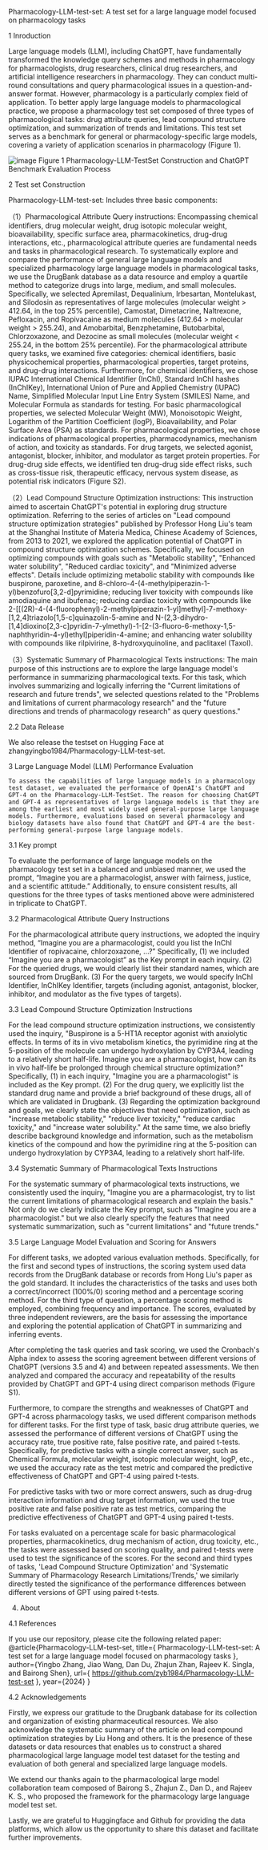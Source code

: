 Pharmacology-LLM-test-set: A test set for a large language model focused on pharmacology tasks

1 Inroduction

  Large language models (LLM), including ChatGPT, have fundamentally transformed the knowledge query schemes and methods in pharmacology for pharmacologists, drug researchers, clinical drug researchers, and artificial intelligence researchers in pharmacology. They can conduct multi-round consultations and query pharmacological issues in a question-and-answer format. However, pharmacology is a particularly complex field of application. To better apply large language models to pharmacological practice, we propose a pharmacology test set composed of three types of pharmacological tasks: drug attribute queries, lead compound structure optimization, and summarization of trends and limitations. This test set serves as a benchmark for general or pharmacology-specific large models, covering a variety of application scenarios in pharmacology (Figure 1).
 
  ![image](https://github.com/zyb1984/Pharmacology-LLM-test-set/assets/24197491/a7b1335e-455a-49ae-bd0d-605f611b6b47)
  Figure 1 Pharmacology-LLM-TestSet Construction and ChatGPT Benchmark Evaluation Process

2 Test set Construction
   
   Pharmacology-LLM-test-set: Includes three basic components:
  
  （1）Pharmacological Attribute Query instructions: Encompassing chemical identifiers, drug molecular weight, drug isotopic molecular weight, bioavailability, specific surface area, pharmacokinetics, drug-drug interactions, etc., pharmacological attribute queries are fundamental needs and tasks in pharmacological research. To systematically explore and compare the performance of general large language models and specialized pharmacology large language models in pharmacological tasks, we use the DrugBank database as a data resource and employ a quartile method to categorize drugs into large, medium, and small molecules. Specifically, we selected Apremilast, Dequalinium, Irbesartan, Montelukast, and Silodosin as representatives of large molecules (molecular weight > 412.64, in the top 25% percentile), Camostat, Dimetacrine, Naltrexone, Pefloxacin, and Ropivacaine as medium molecules (412.64 > molecular weight > 255.24), and Amobarbital, Benzphetamine, Butobarbital, Chlorzoxazone, and Dezocine as small molecules (molecular weight < 255.24, in the bottom 25% percentile). For the pharmacological attribute query tasks, we examined five categories: chemical identifiers, basic physicochemical properties, pharmacological properties, target proteins, and drug-drug interactions. Furthermore, for chemical identifiers, we chose IUPAC International Chemical Identifier (InChI), Standard InChI hashes (InChIKey), International Union of Pure and Applied Chemistry (IUPAC) Name, Simplified Molecular Input Line Entry System (SMILES) Name, and Molecular Formula as standards for testing. For basic pharmacological properties, we selected Molecular Weight (MW), Monoisotopic Weight, Logarithm of the Partition Coefficient (logP), Bioavailability, and Polar Surface Area (PSA) as standards. For pharmacological properties, we chose indications of pharmacological properties, pharmacodynamics, mechanism of action, and toxicity as standards. For drug targets, we selected agonist, antagonist, blocker, inhibitor, and modulator as target protein properties. For drug-drug side effects, we identified ten drug-drug side effect risks, such as cross-tissue risk, therapeutic efficacy, nervous system disease, as potential risk indicators (Figure S2).
  
  （2）Lead Compound Structure Optimization instructions: This instruction aimed to ascertain ChatGPT's potential in exploring drug structure optimization. Referring to the series of articles on "Lead compound structure optimization strategies" published by Professor Hong Liu's team at the Shanghai Institute of Materia Medica, Chinese Academy of Sciences, from 2013 to 2021, we explored the application potential of ChatGPT in compound structure optimization schemes. Specifically, we focused on optimizing compounds with goals such as "Metabolic stability", "Enhanced water solubility", "Reduced cardiac toxicity", and "Minimized adverse effects". Details include optimizing metabolic stability with compounds like buspirone, paroxetine, and 8-chloro-4-(4-methylpiperazin-1-yl)benzofuro[3,2-d]pyrimidine; reducing liver toxicity with compounds like amodiaquine and ibufenac; reducing cardiac toxicity with compounds like 2-[[(2R)-4-(4-fluorophenyl)-2-methylpiperazin-1-yl]methyl]-7-methoxy-[1,2,4]triazolo[1,5-c]quinazolin-5-amine and N-(2,3-dihydro-[1,4]dioxino[2,3-c]pyridin-7-ylmethyl)-1-[2-(3-fluoro-6-methoxy-1,5-naphthyridin-4-yl)ethyl]piperidin-4-amine; and enhancing water solubility with compounds like rilpivirine, 8-hydroxyquinoline, and paclitaxel (Taxol).
  
  （3）Systematic Summary of Pharmacological Texts instructions: The main purpose of this instructions are to explore the large language model's performance in summarizing pharmacological texts. For this task, which involves summarizing and logically inferring the "Current limitations of research and future trends", we selected questions related to the "Problems and limitations of current pharmacology research" and the "future directions and trends of pharmacology research" as query questions."

2.2 Data Release 
  
   We also release the testset on Hugging Face at zhangyingbo1984/Pharmacology-LLM-test-set.

3 Large Language Model (LLM) Performance Evaluation
    
    To assess the capabilities of large language models in a pharmacology test dataset, we evaluated the performance of OpenAI's ChatGPT and GPT-4 on the Pharmacology-LLM-TestSet. The reason for choosing ChatGPT and GPT-4 as representatives of large language models is that they are among the earliest and most widely used general-purpose large language models. Furthermore, evaluations based on several pharmacology and biology datasets have also found that ChatGPT and GPT-4 are the best-performing general-purpose large language models.

3.1 Key prompt
   
   To evaluate the performance of large language models on the pharmacology test set in a balanced and unbiased manner, we used the prompt, “Imagine you are a pharmacologist, answer with fairness, justice, and a scientific attitude.” Additionally, to ensure consistent results, all questions for the three types of tasks mentioned above were administered in triplicate to ChatGPT.

3.2 Pharmacological Attribute Query Instructions
  
  For the pharmacological attribute query instructions, we adopted the inquiry method, “Imagine you are a pharmacologist, could you list the InChI Identifier of ropivacaine, chlorzoxazone, ...?” Specifically, (1) we included “Imagine you are a pharmacologist” as the Key prompt in each inquiry. (2) For the queried drugs, we would clearly list their standard names, which are sourced from DrugBank. (3) For the query targets, we would specify InChI Identifier, InChIKey Identifier, targets (including agonist, antagonist, blocker, inhibitor, and modulator as the five types of targets).

3.3 Lead Compound Structure Optimization Instructions
  
  For the lead compound structure optimization instructions, we consistently used the inquiry, "Buspirone is a 5-HT1A receptor agonist with anxiolytic effects. In terms of its in vivo metabolism kinetics, the pyrimidine ring at the 5-position of the molecule can undergo hydroxylation by CYP3A4, leading to a relatively short half-life. Imagine you are a pharmacologist, how can its in vivo half-life be prolonged through chemical structure optimization?" Specifically, (1) in each inquiry, "Imagine you are a pharmacologist" is included as the Key prompt. (2) For the drug query, we explicitly list the standard drug name and provide a brief background of these drugs, all of which are validated in Drugbank. (3) Regarding the optimization background and goals, we clearly state the objectives that need optimization, such as "increase metabolic stability," "reduce liver toxicity," "reduce cardiac toxicity," and "increase water solubility." At the same time, we also briefly describe background knowledge and information, such as the metabolism kinetics of the compound and how the pyrimidine ring at the 5-position can undergo hydroxylation by CYP3A4, leading to a relatively short half-life.

3.4 Systematic Summary of Pharmacological Texts Instructions
  
  For the systematic summary of pharmacological texts instructions, we consistently used the inquiry, "Imagine you are a pharmacologist, try to list the current limitations of pharmacological research and explain the basis." Not only do we clearly indicate the Key prompt, such as "Imagine you are a pharmacologist." but we also clearly specify the features that need systematic summarization, such as "current limitations" and "future trends."

3.5 Large Language Model Evaluation and Scoring for Answers

For different tasks, we adopted various evaluation methods. Specifically, for the first and second types of instructions, the scoring system used data records from the DrugBank database or records from Hong Liu's paper as the gold standard. It includes the characteristics of the tasks and uses both a correct/incorrect (100%/0) scoring method and a percentage scoring method. For the third type of question, a percentage scoring method is employed, combining frequency and importance. The scores, evaluated by three independent reviewers, are the basis for assessing the importance and exploring the potential application of ChatGPT in summarizing and inferring events.

After completing the task queries and task scoring, we used the Cronbach's Alpha index to assess the scoring agreement between different versions of ChatGPT (versions 3.5 and 4) and between repeated assessments. We then analyzed and compared the accuracy and repeatability of the results provided by ChatGPT and GPT-4 using direct comparison methods (Figure S1).

Furthermore, to compare the strengths and weaknesses of ChatGPT and GPT-4 across pharmacology tasks, we used different comparison methods for different tasks. For the first type of task, basic drug attribute queries, we assessed the performance of different versions of ChatGPT using the accuracy rate, true positive rate, false positive rate, and paired t-tests. Specifically, for predictive tasks with a single correct answer, such as Chemical Formula, molecular weight, isotopic molecular weight, logP, etc., we used the accuracy rate as the test metric and compared the predictive effectiveness of ChatGPT and GPT-4 using paired t-tests.

For predictive tasks with two or more correct answers, such as drug-drug interaction information and drug target information, we used the true positive rate and false positive rate as test metrics, comparing the predictive effectiveness of ChatGPT and GPT-4 using paired t-tests.

For tasks evaluated on a percentage scale for basic pharmacological properties, pharmacokinetics, drug mechanism of action, drug toxicity, etc., the tasks were assessed based on scoring quality, and paired t-tests were used to test the significance of the scores. For the second and third types of tasks, 'Lead Compound Structure Optimization' and 'Systematic Summary of Pharmacology Research Limitations/Trends,' we similarly directly tested the significance of the performance differences between different versions of GPT using paired t-tests.

4. About

4.1 References

  If you use our repository, please cite the following related paper:
 @article{Pharmacology-LLM-test-set,
  title={ Pharmacology-LLM-test-set: A test set for a large language model focused on pharmacology tasks },
  author={Yingbo Zhang, Jiao Wang, Dan Du, Zhajun Zhan, Rajeev K. Singla, and Bairong Shen},
  url={ https://github.com/zyb1984/Pharmacology-LLM-test-set },
  year={2024}
}

4.2 Acknowledgements
  
  Firstly, we express our gratitude to the Drugbank database for its collection and organization of existing pharmaceutical resources. We also acknowledge the systematic summary of the article on lead compound optimization strategies by Liu Hong and others. It is the presence of these datasets or data resources that enables us to construct a shared pharmacological large language model test dataset for the testing and evaluation of both general and specialized large language models.

   We extend our thanks again to the pharmacological large model collaboration team composed of Bairong S., Zhajun Z., Dan D., and Rajeev K. S., who proposed the framework for the pharmacology large language model test set.

   Lastly, we are grateful to Huggingface and Github for providing the data platforms, which allow us the opportunity to share this dataset and facilitate further improvements.

